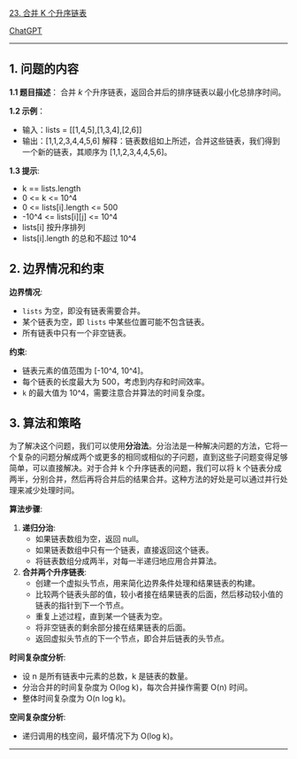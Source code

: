 [23. 合并 K 个升序链表](https://leetcode.cn/problems/merge-k-sorted-lists)

[ChatGPT](https://chat.openai.com/share/2d31b121-9f01-4b77-827d-88fde6395607)

---

## 1. 问题的内容
**1.1 题目描述**：
合并 *k* 个升序链表，返回合并后的排序链表以最小化总排序时间。

**1.2 示例**：
- 输入：lists = [[1,4,5],[1,3,4],[2,6]]
- 输出：[1,1,2,3,4,4,5,6]
解释：链表数组如上所述，合并这些链表，我们得到一个新的链表，其顺序为 [1,1,2,3,4,4,5,6]。

**1.3 提示**:
- k == lists.length
- 0 <= k <= 10^4
- 0 <= lists[i].length <= 500
- -10^4 <= lists[i][j] <= 10^4
- lists[i] 按升序排列
- lists[i].length 的总和不超过 10^4

## 2. 边界情况和约束
**边界情况**:
- `lists` 为空，即没有链表需要合并。
- 某个链表为空，即 `lists` 中某些位置可能不包含链表。
- 所有链表中只有一个非空链表。

**约束**:
- 链表元素的值范围为 [-10^4, 10^4]。
- 每个链表的长度最大为 500，考虑到内存和时间效率。
- `k` 的最大值为 10^4，需要注意合并算法的时间复杂度。


## 3. 算法和策略
为了解决这个问题，我们可以使用**分治法**。分治法是一种解决问题的方法，它将一个复杂的问题分解成两个或更多的相同或相似的子问题，直到这些子问题变得足够简单，可以直接解决。对于合并 k 个升序链表的问题，我们可以将 k 个链表分成两半，分别合并，然后再将合并后的结果合并。这种方法的好处是可以通过并行处理来减少处理时间。

**算法步骤**:
1. **递归分治**:
   - 如果链表数组为空，返回 null。
   - 如果链表数组中只有一个链表，直接返回这个链表。
   - 将链表数组分成两半，对每一半递归地应用合并算法。
2. **合并两个升序链表**:
   - 创建一个虚拟头节点，用来简化边界条件处理和结果链表的构建。
   - 比较两个链表头部的值，较小者接在结果链表的后面，然后移动较小值的链表的指针到下一个节点。
   - 重复上述过程，直到某一个链表为空。
   - 将非空链表的剩余部分接在结果链表的后面。
   - 返回虚拟头节点的下一个节点，即合并后链表的头节点。

**时间复杂度分析**:
- 设 n 是所有链表中元素的总数，k 是链表的数量。
- 分治合并的时间复杂度为 O(log k)，每次合并操作需要 O(n) 时间。
- 整体时间复杂度为 O(n log k)。

**空间复杂度分析**:
- 递归调用的栈空间，最坏情况下为 O(log k)。

---